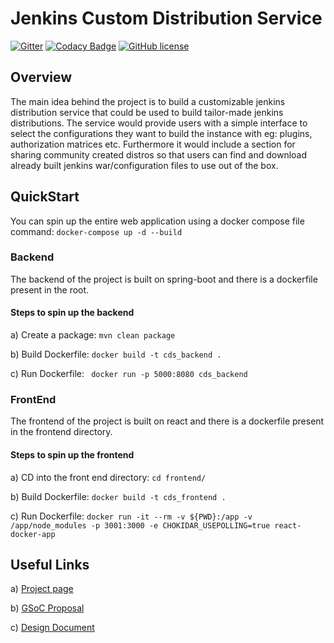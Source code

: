 # Jenkins Custom Distribution Service


[![Gitter](https://badges.gitter.im/jenkinsci/jenkins-custom-distribution-service.svg)](https://gitter.im/jenkinsci/jenkins-custom-distribution-service?utm_source=badge&utm_medium=badge&utm_campaign=pr-badge)
[![Codacy Badge](https://app.codacy.com/project/badge/Grade/b4fea9e79e2a485a929ed7aa71b222a1)](https://www.codacy.com/gh/jenkinsci/custom-distribution-service?utm_source=github.com&amp;utm_medium=referral&amp;utm_content=jenkinsci/custom-distribution-service&amp;utm_campaign=Badge_Grade)
[![GitHub license](https://img.shields.io/github/license/jenkinsci/custom-distribution-service)](https://github.com/jenkinsci/custom-distribution-service/blob/master/LICENSE)


## Overview
The main idea behind the project is to build a customizable jenkins distribution service that could be used to build tailor-made jenkins distributions. The service would provide users with a simple interface to select the configurations they want to build the instance with eg: plugins, authorization matrices etc. Furthermore it would include a section for sharing community created distros so that users can find and download already built jenkins war/configuration files to use out of the box.


## QuickStart

You can spin up the entire web application using a docker compose file command: `docker-compose up -d --build`

### Backend
The backend of the project is built on spring-boot and there is a dockerfile present in the root.

#### Steps to spin up the backend

a) Create a package: `mvn clean package`

b) Build Dockerfile: `docker build -t cds_backend .`

c) Run Dockerfile: ` docker run -p 5000:8080 cds_backend`

### FrontEnd
The frontend of the project is built on react and there is a dockerfile present in the frontend directory.

#### Steps to spin up the frontend

a) CD into the front end directory: `cd frontend/`

b) Build Dockerfile: `docker build -t cds_frontend .`

c) Run Dockerfile: `docker run -it --rm -v ${PWD}:/app -v /app/node_modules -p 3001:3000 -e CHOKIDAR_USEPOLLING=true react-docker-app`


## Useful Links

a) [Project page](https://www.jenkins.io/projects/gsoc/2020/projects/custom-jenkins-distribution-build-service/)

b) [GSoC Proposal](https://docs.google.com/document/d/1C7VQJ92Yhr0KRDcNVHYxn4ri7OL9IGZmgxY6UFON6-g/edit?usp=sharing)

c) [Design Document](https://docs.google.com/document/d/1-ujWVJ2a5VYkUF6UA7m4bEpSDxmb3mJZhCbmoKO716U/edit?usp=sharing)